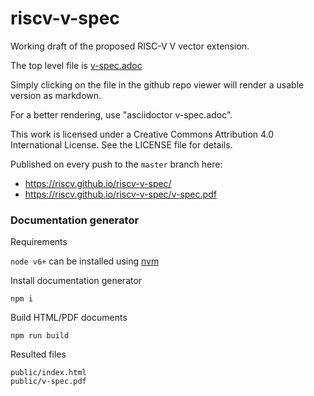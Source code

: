# riscv-v-spec
Working draft of the proposed RISC-V V vector extension.

The top level file is [v-spec.adoc](./v-spec.adoc)

Simply clicking on the file in the github repo viewer will render a usable
version as markdown.

For a better rendering, use "asciidoctor v-spec.adoc".

This work is licensed under a Creative Commons Attribution 4.0
International License. See the LICENSE file for details.

Published on every push to the `master` branch here:

* https://riscv.github.io/riscv-v-spec/
* https://riscv.github.io/riscv-v-spec/v-spec.pdf

### Documentation generator

Requirements

`node v6+` can be installed using [nvm](https://github.com/creationix/nvm)

Install documentation generator

`npm i`

Build HTML/PDF documents

`npm run build`

Resulted files

```
public/index.html
public/v-spec.pdf
```
